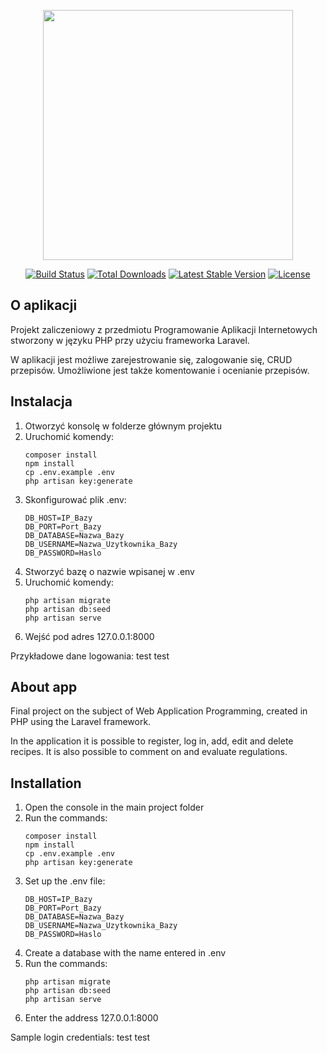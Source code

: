 <p align="center"><a href="https://laravel.com" target="_blank"><img src="https://raw.githubusercontent.com/laravel/art/master/logo-lockup/5%20SVG/2%20CMYK/1%20Full%20Color/laravel-logolockup-cmyk-red.svg" width="400"></a></p>

<p align="center">
<a href="https://travis-ci.org/laravel/framework"><img src="https://travis-ci.org/laravel/framework.svg" alt="Build Status"></a>
<a href="https://packagist.org/packages/laravel/framework"><img src="https://img.shields.io/packagist/dt/laravel/framework" alt="Total Downloads"></a>
<a href="https://packagist.org/packages/laravel/framework"><img src="https://img.shields.io/packagist/v/laravel/framework" alt="Latest Stable Version"></a>
<a href="https://packagist.org/packages/laravel/framework"><img src="https://img.shields.io/packagist/l/laravel/framework" alt="License"></a>
</p>

## O aplikacji

Projekt zaliczeniowy z przedmiotu Programowanie Aplikacji Internetowych stworzony w języku PHP przy użyciu frameworka Laravel. 

W aplikacji jest możliwe zarejestrowanie się, zalogowanie się, CRUD przepisów. Umożliwione jest także komentowanie i ocenianie przepisów.

## Instalacja

1. Otworzyć konsolę w folderze głównym projektu
2. Uruchomić komendy:
    ```
	composer install
	npm install
	cp .env.example .env
	php artisan key:generate
    ```
3. Skonfigurować plik .env:
    ```
    DB_HOST=IP_Bazy
    DB_PORT=Port_Bazy
    DB_DATABASE=Nazwa_Bazy
    DB_USERNAME=Nazwa_Uzytkownika_Bazy
    DB_PASSWORD=Haslo
    ```
4. Stworzyć bazę o nazwie wpisanej w .env
5. Uruchomić komendy:
    ```
	php artisan migrate
	php artisan db:seed
	php artisan serve
    ```
6. Wejść pod adres 127.0.0.1:8000

Przykładowe dane logowania: test test

## About app

Final project on the subject of Web Application Programming, created in PHP using the Laravel framework.

In the application it is possible to register, log in, add, edit and delete recipes. It is also possible to comment on and evaluate regulations.

## Installation

1. Open the console in the main project folder
2. Run the commands:
    ```
	composer install
	npm install
	cp .env.example .env
	php artisan key:generate
    ```
3. Set up the .env file:
    ```
    DB_HOST=IP_Bazy
    DB_PORT=Port_Bazy
    DB_DATABASE=Nazwa_Bazy
    DB_USERNAME=Nazwa_Uzytkownika_Bazy
    DB_PASSWORD=Haslo
    ```
4. Create a database with the name entered in .env
5. Run the commands:
    ```
	php artisan migrate
	php artisan db:seed
	php artisan serve
    ```
6. Enter the address 127.0.0.1:8000

Sample login credentials: test test